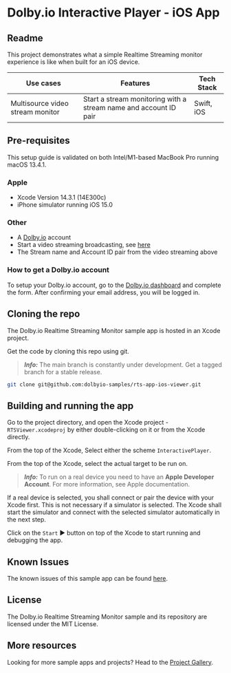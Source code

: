 # Dolby.io Interactive Player - iOS App

## Readme

This project demonstrates what a simple Realtime Streaming monitor experience is like when built for an iOS device.

| Use cases                        | Features                                                         | Tech Stack |
| -------------------------------- | ---------------------------------------------------------------- | ---------- |
| Multisource video stream monitor | Start a stream monitoring with a stream name and account ID pair | Swift, iOS |

## Pre-requisites

This setup guide is validated on both Intel/M1-based MacBook Pro running macOS 13.4.1.

### Apple

* Xcode Version 14.3.1 (14E300c)
* iPhone simulator running iOS 15.0

### Other

* A [Dolby.io](https://dashboard.dolby.io/signup/) account
* Start a video streaming broadcasting, see [here](https://docs.dolby.io/streaming-apis/docs/how-to-broadcast-in-dashboard) 
* The Stream name and Account ID pair from the video streaming above

### How to get a Dolby.io account

To setup your Dolby.io account, go to the [Dolby.io dashboard](https://dashboard.dolby.io/signup/) and complete the form. After confirming your email address, you will be logged in.  

## Cloning the repo

The Dolby.io Realtime Streaming Monitor sample app is hosted in an Xcode project.

Get the code by cloning this repo using git.

> **_Info:_** The main branch is constantly under development. Get a tagged branch for a stable release.

```bash
git clone git@github.com:dolbyio-samples/rts-app-ios-viewer.git
```

## Building and running the app

Go to the project directory, and open the Xcode project - `RTSViewer.xcodeproj` by either double-clicking on it or from the Xcode directly.

From the top of the Xcode, Select either the scheme `InteractivePlayer`.

From the top of the Xcode, select the actual target to be run on.

> **_Info:_** To run on a real device you need to have an **Apple Developer Account**. For more information, see Apple documentation.

If a real device is selected, you shall connect or pair the device with your Xcode first. This is not necessary if a simulator is selected. The Xcode shall start the simulator and connect with the selected simulator automatically in the next step.

Click on the `Start` ► button on top of the Xcode to start running and debugging the app.

## Known Issues

The known issues of this sample app can be found [here](KNOWN-ISSUES.md).

## License

The Dolby.io Realtime Streaming Monitor sample and its repository are licensed under the MIT License.

## More resources

Looking for more sample apps and projects? Head to the [Project Gallery](https://docs.dolby.io/communications-apis/page/gallery).
